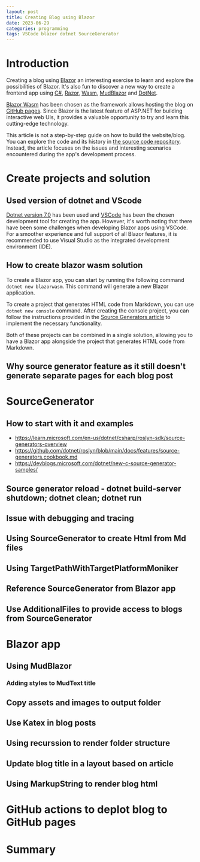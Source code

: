 ```yaml
---
layout: post
title: Creating Blog using Blazor
date: 2023-06-29
categories: programming
tags: VSCode blazor dotnet SourceGenerator
---
```


# Introduction

Creating a blog using [Blazor](https://dotnet.microsoft.com/en-us/apps/aspnet/web-apps/blazor)  an interesting exercise to learn and explore the possibilities of Blazor. It's also fun to discover a new way to create a frontend app using [C#](https://learn.microsoft.com/en-us/dotnet/csharp/), [Razor](https://learn.microsoft.com/en-us/aspnet/core/mvc/views/razor?view=aspnetcore-7.0), [Wasm](https://webassembly.org/), [MudBlazor](https://www.mudblazor.com/) and [DotNet](https://dotnet.microsoft.com/en-us/).

[Blazor Wasm](https://learn.microsoft.com/en-us/aspnet/core/blazor/?view=aspnetcore-7.0#blazor-webassembly) has been chosen as the framework allows hosting the blog on [GitHub pages](https://pages.github.com/). Since Blazor is the latest feature of ASP.NET for building interactive web UIs, it provides a valuable opportunity to try and learn this cutting-edge technology.

This article is not a step-by-step guide on how to build the website/blog. You can explore the code and its history in [the source code repository](https://github.com/ypyl/ypyl.github.io). Instead, the article focuses on the issues and interesting scenarios encountered during the app's development process.

# Create projects and solution

## Used version of dotnet and VScode

[Dotnet version 7.0](https://dotnet.microsoft.com/en-us/download/dotnet/7.0) has been used and [VSCode](https://code.visualstudio.com/) has been the chosen development tool for creating the app. However, it's worth noting that there have been some challenges when developing Blazor apps using VSCode. For a smoother experience and full support of all Blazor features, it is recommended to use Visual Studio as the integrated development environment (IDE).

## How to create blazor wasm solution

To create a Blazor app, you can start by running the following command `dotnet new blazorwasm`. This command will generate a new Blazor application.

To create a project that generates HTML code from Markdown, you can use `dotnet new console` command. After creating the console project, you can follow the instructions provided in the [Source Generators article](https://learn.microsoft.com/en-us/dotnet/csharp/roslyn-sdk/source-generators-overview) to implement the necessary functionality.

Both of these projects can be combined in a single solution, allowing you to have a Blazor app alongside the project that generates HTML code from Markdown.

## Why source generator feature as it still doesn't generate separate pages for each blog post

# SourceGenerator

## How to start with it and examples

- https://learn.microsoft.com/en-us/dotnet/csharp/roslyn-sdk/source-generators-overview
- https://github.com/dotnet/roslyn/blob/main/docs/features/source-generators.cookbook.md
- https://devblogs.microsoft.com/dotnet/new-c-source-generator-samples/

## Source generator reload - dotnet build-server shutdown; dotnet clean; dotnet run

## Issue with debugging and tracing

## Using SourceGenerator to create Html from Md files

## Using TargetPathWithTargetPlatformMoniker

## Reference SourceGenerator from Blazor app

## Use AdditionalFiles to provide access to blogs from SourceGenerator

# Blazor app

## Using MudBlazor

### Adding styles to MudText title

## Copy assets and images to output folder

## Use Katex in blog posts

## Using recurssion to render folder structure

## Update blog title in a layout based on article

## Using MarkupString to render blog html

# GitHub actions to deplot blog to GitHub pages

# Summary
